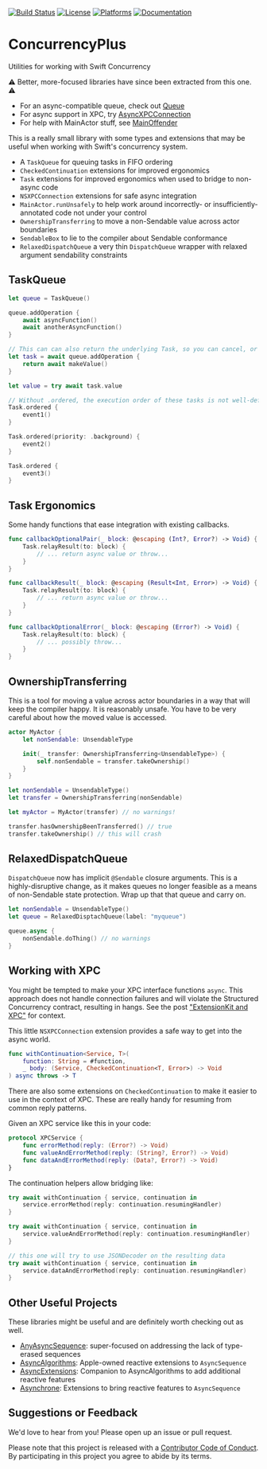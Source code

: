 [![Build Status][build status badge]][build status]
[![License][license badge]][license]
[![Platforms][platforms badge]][platforms]
[![Documentation][documentation badge]][documentation]

# ConcurrencyPlus
Utilities for working with Swift Concurrency

⚠️ Better, more-focused libraries have since been extracted from this one. ⚠️

- For an async-compatible queue, check out [Queue](https://github.com/mattmassicotte/Queue)
- For async support in XPC, try [AsyncXPCConnection](https://github.com/ChimeHQ/AsyncXPCConnection)
- For help with MainActor stuff, see [MainOffender](https://github.com/mattmassicotte/MainOffender)

This is a really small library with some types and extensions that may be useful when working with Swift's concurrency system.

- A `TaskQueue` for queuing tasks in FIFO ordering
- `CheckedContinuation` extensions for improved ergonomics
- `Task` extensions for improved ergonomics when used to bridge to non-async code
- `NSXPCConnection` extensions for safe async integration
- `MainActor.runUnsafely` to help work around incorrectly- or insufficiently-annotated code not under your control
- `OwnershipTransferring` to move a non-Sendable value across actor boundaries
- `SendableBox` to lie to the compiler about Sendable conformance
- `RelaxedDispatchQueue` a very thin `DispatchQueue` wrapper with relaxed argument sendability constraints

## TaskQueue

```swift
let queue = TaskQueue()

queue.addOperation {
    await asyncFunction()
    await anotherAsyncFunction()
}

// This can can also return the underlying Task, so you can cancel, or await a value
let task = await queue.addOperation {
    return await makeValue()
}

let value = try await task.value
```

```swift
// Without .ordered, the execution order of these tasks is not well-defined.
Task.ordered {
    event1()
}

Task.ordered(priority: .background) {
    event2()
}

Task.ordered {
    event3()
}
```

## Task Ergonomics

Some handy functions that ease integration with existing callbacks.

```swift
func callbackOptionalPair(_ block: @escaping (Int?, Error?) -> Void) {
    Task.relayResult(to: block) {
        // ... return async value or throw...
    }
}

func callbackResult(_ block: @escaping (Result<Int, Error>) -> Void) {
    Task.relayResult(to: block) {
        // ... return async value or throw...
    }
}

func callbackOptionalError(_ block: @escaping (Error?) -> Void) {
    Task.relayResult(to: block) {
        // ... possibly throw...
    }
}
```

## OwnershipTransferring

This is a tool for moving a value across actor boundaries in a way that will keep the compiler happy. It is reasonably unsafe. You have to be very careful about how the moved value is accessed.

```swift
actor MyActor {
    let nonSendable: UnsendableType

    init(_ transfer: OwnershipTransferring<UnsendableType>) {
        self.nonSendable = transfer.takeOwnership()
    }
}

let nonSendable = UnsendableType()
let transfer = OwnershipTransferring(nonSendable)

let myActor = MyActor(transfer) // no warnings!

transfer.hasOwnershipBeenTransferred() // true
transfer.takeOwnership() // this will crash
```

## RelaxedDispatchQueue

`DispatchQueue` now has implicit `@Sendable` closure arguments. This is a highly-disruptive change, as it makes queues no longer feasible as a means of non-Sendable state protection. Wrap up that that queue and carry on.

```swift
let nonSendable = UnsendableType()
let queue = RelaxedDisptachQueue(label: "myqueue")

queue.async {
    nonSendable.doThing() // no warnings
}
```

## Working with XPC

You might be tempted to make your XPC interface functions `async`. This approach does not handle connection failures and will violate the Structured Concurrency contract, resulting in hangs. See the post ["ExtensionKit and XPC"](https://www.chimehq.com/blog/extensionkit-xpc) for context.

This little `NSXPCConnection` extension provides a safe way to get into the async world.

```swift
func withContinuation<Service, T>(
    function: String = #function, 
    _ body: (Service, CheckedContinuation<T, Error>) -> Void
) async throws -> T
```

There are also some extensions on `CheckedContinuation` to make it easier to use in the context of XPC. These are really handy for resuming from common reply patterns.

Given an XPC service like this in your code:

```swift
protocol XPCService {
    func errorMethod(reply: (Error?) -> Void)
    func valueAndErrorMethod(reply: (String?, Error?) -> Void)
    func dataAndErrorMethod(reply: (Data?, Error?) -> Void)
}
```

The continuation helpers allow bridging like:

```swift
try await withContinuation { service, continuation in
    service.errorMethod(reply: continuation.resumingHandler)
}

try await withContinuation { service, continuation in
    service.valueAndErrorMethod(reply: continuation.resumingHandler)
}

// this one will try to use JSONDecoder on the resulting data
try await withContinuation { service, continuation in
    service.dataAndErrorMethod(reply: continuation.resumingHandler)
}
```

## Other Useful Projects

These libraries might be useful and are definitely worth checking out as well.

- [AnyAsyncSequence](https://github.com/vsanthanam/AnyAsyncSequence): super-focused on addressing the lack of type-erased sequences
- [AsyncAlgorithms](https://github.com/apple/swift-async-algorithms): Apple-owned reactive extensions to `AsyncSequence`
- [AsyncExtensions](https://github.com/sideeffect-io/AsyncExtensions): Companion to AsyncAlgorithms to add additional reactive features
- [Asynchrone](https://github.com/reddavis/Asynchrone): Extensions to bring reactive features to `AsyncSequence`

## Suggestions or Feedback

We'd love to hear from you! Please open up an issue or pull request.

Please note that this project is released with a [Contributor Code of Conduct](CODE_OF_CONDUCT.md). By participating in this project you agree to abide by its terms.

[build status]: https://github.com/ChimeHQ/ConcurrencyPlus/actions
[build status badge]: https://github.com/ChimeHQ/ConcurrencyPlus/workflows/CI/badge.svg
[license]: https://opensource.org/licenses/BSD-3-Clause
[license badge]: https://img.shields.io/github/license/ChimeHQ/ConcurrencyPlus
[platforms]: https://swiftpackageindex.com/ChimeHQ/ConcurrencyPlus
[platforms badge]: https://img.shields.io/endpoint?url=https%3A%2F%2Fswiftpackageindex.com%2Fapi%2Fpackages%2FChimeHQ%2FConcurrencyPlus%2Fbadge%3Ftype%3Dplatforms
[documentation]: https://swiftpackageindex.com/ChimeHQ/ConcurrencyPlus/main/documentation
[documentation badge]: https://img.shields.io/badge/Documentation-DocC-blue
